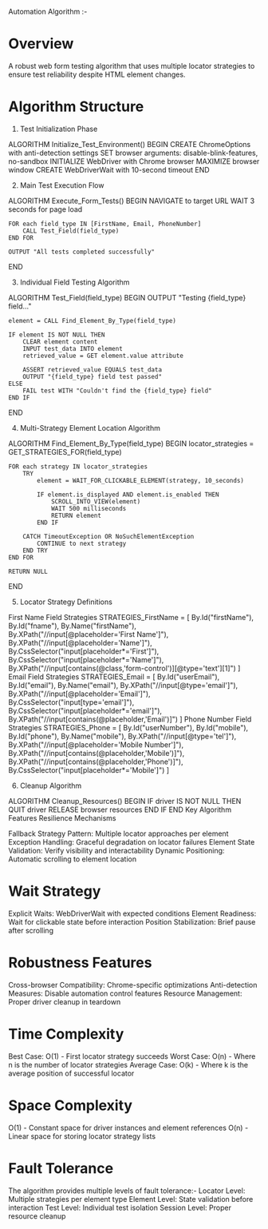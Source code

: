 Automation Algorithm :-
# Overview
A robust web form testing algorithm that uses multiple locator strategies to ensure test reliability despite HTML element changes.
# Algorithm Structure
1. Test Initialization Phase

ALGORITHM Initialize_Test_Environment()
BEGIN
    CREATE ChromeOptions with anti-detection settings
    SET browser arguments: disable-blink-features, no-sandbox
    INITIALIZE WebDriver with Chrome browser
    MAXIMIZE browser window
    CREATE WebDriverWait with 10-second timeout
END

2. Main Test Execution Flow

ALGORITHM Execute_Form_Tests()
BEGIN
    NAVIGATE to target URL
    WAIT 3 seconds for page load
    
    FOR each field_type IN [FirstName, Email, PhoneNumber]
        CALL Test_Field(field_type)
    END FOR
    
    OUTPUT "All tests completed successfully"
END

3. Individual Field Testing Algorithm

ALGORITHM Test_Field(field_type)
BEGIN
    OUTPUT "Testing {field_type} field..."
    
    element = CALL Find_Element_By_Type(field_type)
    
    IF element IS NOT NULL THEN
        CLEAR element content
        INPUT test_data INTO element
        retrieved_value = GET element.value attribute
        
        ASSERT retrieved_value EQUALS test_data
        OUTPUT "{field_type} field test passed"
    ELSE
        FAIL test WITH "Couldn't find the {field_type} field"
    END IF
END

4. Multi-Strategy Element Location Algorithm

ALGORITHM Find_Element_By_Type(field_type)
BEGIN
    locator_strategies = GET_STRATEGIES_FOR(field_type)
    
    FOR each strategy IN locator_strategies
        TRY
            element = WAIT_FOR_CLICKABLE_ELEMENT(strategy, 10_seconds)
            
            IF element.is_displayed AND element.is_enabled THEN
                SCROLL_INTO_VIEW(element)
                WAIT 500 milliseconds
                RETURN element
            END IF
            
        CATCH TimeoutException OR NoSuchElementException
            CONTINUE to next strategy
        END TRY
    END FOR
    
    RETURN NULL
END

5. Locator Strategy Definitions

First Name Field Strategies
STRATEGIES_FirstName = [
    By.Id("firstName"),
    By.Id("fname"),
    By.Name("firstName"),
    By.XPath("//input[@placeholder='First Name']"),
    By.XPath("//input[@placeholder='Name']"),
    By.CssSelector("input[placeholder*='First']"),
    By.CssSelector("input[placeholder*='Name']"),
    By.XPath("//input[contains(@class,'form-control')][@type='text'][1]")
]
Email Field Strategies
STRATEGIES_Email = [
    By.Id("userEmail"),
    By.Id("email"),
    By.Name("email"),
    By.XPath("//input[@type='email']"),
    By.XPath("//input[@placeholder='Email']"),
    By.CssSelector("input[type='email']"),
    By.CssSelector("input[placeholder*='email']"),
    By.XPath("//input[contains(@placeholder,'Email')]")
]
Phone Number Field Strategies
STRATEGIES_Phone = [
    By.Id("userNumber"),
    By.Id("mobile"),
    By.Id("phone"),
    By.Name("mobile"),
    By.XPath("//input[@type='tel']"),
    By.XPath("//input[@placeholder='Mobile Number']"),
    By.XPath("//input[contains(@placeholder,'Mobile')]"),
    By.XPath("//input[contains(@placeholder,'Phone')]"),
    By.CssSelector("input[placeholder*='Mobile']")
]

6. Cleanup Algorithm

ALGORITHM Cleanup_Resources()
BEGIN
    IF driver IS NOT NULL THEN
        QUIT driver
        RELEASE browser resources
    END IF
END
Key Algorithm Features
Resilience Mechanisms

Fallback Strategy Pattern: Multiple locator approaches per element
Exception Handling: Graceful degradation on locator failures
Element State Validation: Verify visibility and interactability
Dynamic Positioning: Automatic scrolling to element location

# Wait Strategy

Explicit Waits: WebDriverWait with expected conditions
Element Readiness: Wait for clickable state before interaction
Position Stabilization: Brief pause after scrolling

# Robustness Features

Cross-browser Compatibility: Chrome-specific optimizations
Anti-detection Measures: Disable automation control features
Resource Management: Proper driver cleanup in teardown

# Time Complexity

Best Case: O(1) - First locator strategy succeeds
Worst Case: O(n) - Where n is the number of locator strategies
Average Case: O(k) - Where k is the average position of successful locator

# Space Complexity 

O(1) - Constant space for driver instances and element references
O(n) - Linear space for storing locator strategy lists

# Fault Tolerance
The algorithm provides multiple levels of fault tolerance:-
Locator Level: Multiple strategies per element type
Element Level: State validation before interaction
Test Level: Individual test isolation
Session Level: Proper resource cleanup
